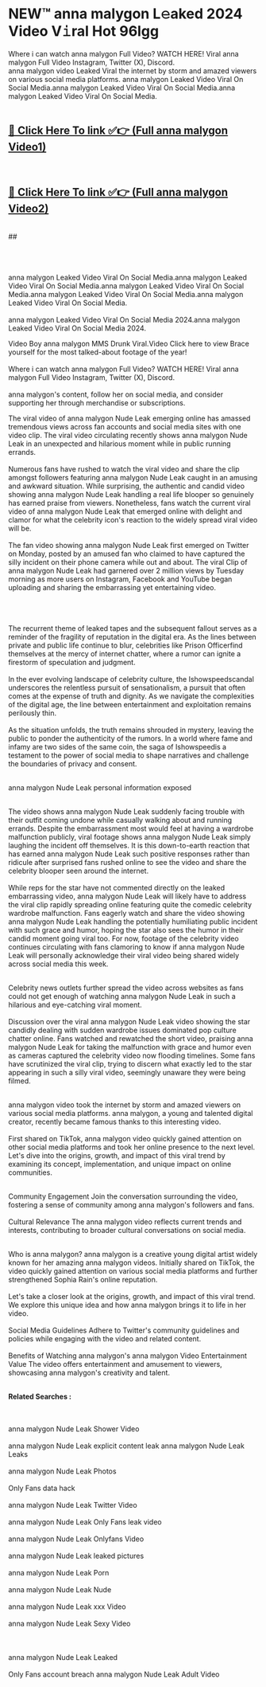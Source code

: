 
# NEW™ anna malygon L𝚎aked 2024 Video V𝚒ral Hot 96lgg

Where i can watch anna malygon Full Video? WATCH HERE! Viral anna malygon Full Video Instagram, Twitter (X), Discord. <br>
anna malygon video Leaked Viral the internet by storm and amazed viewers on various social media platforms. anna malygon Leaked Video Viral On Social Media.anna malygon Leaked Video Viral On Social Media.anna malygon Leaked Video Viral On Social Media.<br>
 <br>

##  <a href="https://clipsfans.site?title=anna_malygon&ref=git">🔴 Click Here To link ✅👉 (Full anna malygon Video1) </a><br>
  <br>

##  <a href="https://clipsfans.site?title=anna_malygon&ref=git">🔴 Click Here To link ✅👉 (Full anna malygon Video2)</a><br>
  <br>
  ##


  <br>

  <br>

<br><br>
anna malygon Leaked Video Viral On Social Media.anna malygon Leaked Video Viral On Social Media.anna malygon Leaked Video Viral On Social Media.anna malygon Leaked Video Viral On Social Media.anna malygon Leaked Video Viral On Social Media.
<br><br>
anna malygon Leaked Video Viral On Social Media 2024.anna malygon Leaked Video Viral On Social Media 2024.


Video Boy anna malygon MMS Drunk Viral.Video Click here to view Brace yourself for the most talked-about footage of the year!
<br><br>
Where i can watch anna malygon Full Video? WATCH HERE! Viral anna malygon Full Video Instagram, Twitter (X), Discord.
<br><br>
anna malygon's content, follow her on social media, and consider supporting her through merchandise or subscriptions.


The viral video of anna malygon Nude Leak emerging online has amassed tremendous views across fan accounts and social media sites with one video clip. The viral video circulating recently shows anna malygon Nude Leak in an unexpected and hilarious moment while in public running errands.
<br><br>
Numerous fans have rushed to watch the viral video and share the clip amongst followers featuring anna malygon Nude Leak caught in an amusing and awkward situation. While surprising, the authentic and candid video showing anna malygon Nude Leak handling a real life blooper so genuinely has earned praise from viewers. Nonetheless, fans watch the current viral video of anna malygon Nude Leak that emerged online with delight and clamor for what the celebrity icon's reaction to the widely spread viral video will be.
<br><br>
The fan video showing anna malygon Nude Leak first emerged on Twitter on Monday, posted by an amused fan who claimed to have captured the silly incident on their phone camera while out and about. The viral Clip of anna malygon Nude Leak had garnered over 2 million views by Tuesday morning as more users on Instagram, Facebook and YouTube began uploading and sharing the embarrassing yet entertaining video.
<br><br>


<br><br>
The recurrent theme of leaked tapes and the subsequent fallout serves as a reminder of the fragility of reputation in the digital era. As the lines between private and public life continue to blur, celebrities like Prison Officerfind themselves at the mercy of internet chatter, where a rumor can ignite a firestorm of speculation and judgment.
<br><br>
In the ever evolving landscape of celebrity culture, the Ishowspeedscandal underscores the relentless pursuit of sensationalism, a pursuit that often comes at the expense of truth and dignity. As we navigate the complexities of the digital age, the line between entertainment and exploitation remains perilously thin.
<br><br>
As the situation unfolds, the truth remains shrouded in mystery, leaving the public to ponder the authenticity of the rumors. In a world where fame and infamy are two sides of the same coin, the saga of Ishowspeedis a testament to the power of social media to shape narratives and challenge the boundaries of privacy and consent.
<br><br>





anna malygon Nude Leak personal information exposed
<br><br>



The video shows anna malygon Nude Leak suddenly facing trouble with their outfit coming undone while casually walking about and running errands. Despite the embarrassment most would feel at having a wardrobe malfunction publicly, viral footage shows anna malygon Nude Leak simply laughing the incident off themselves. It is this down-to-earth reaction that has earned anna malygon Nude Leak such positive responses rather than ridicule after surprised fans rushed online to see the video and share the celebrity blooper seen around the internet.
<br><br>
While reps for the star have not commented directly on the leaked embarrassing video, anna malygon Nude Leak will likely have to address the viral clip rapidly spreading online featuring quite the comedic celebrity wardrobe malfunction. Fans eagerly watch and share the video showing anna malygon Nude Leak handling the potentially humiliating public incident with such grace and humor, hoping the star also sees the humor in their candid moment going viral too. For now, footage of the celebrity video continues circulating with fans clamoring to know if anna malygon Nude Leak will personally acknowledge their viral video being shared widely across social media this week.
<br><br>

Celebrity news outlets further spread the video across websites as fans could not get enough of watching anna malygon Nude Leak in such a hilarious and eye-catching viral moment.
<br><br>
Discussion over the viral anna malygon Nude Leak video showing the star candidly dealing with sudden wardrobe issues dominated pop culture chatter online. Fans watched and rewatched the short video, praising anna malygon Nude Leak for taking the malfunction with grace and humor even as cameras captured the celebrity video now flooding timelines. Some fans have scrutinized the viral clip, trying to discern what exactly led to the star appearing in such a silly viral video, seemingly unaware they were being filmed.
<br><br>


anna malygon video took the internet by storm and amazed viewers on various social media platforms. anna malygon, a young and talented digital creator, recently became famous thanks to this interesting video.
<br><br>
First shared on TikTok, anna malygon video quickly gained attention on other social media platforms and took her online presence to the next level. Let's dive into the origins, growth, and impact of this viral trend by examining its concept, implementation, and unique impact on online communities.
<br><br>

Community Engagement Join the conversation surrounding the video, fostering a sense of community among anna malygon's followers and fans.
<br><br>
Cultural Relevance The anna malygon video reflects current trends and interests, contributing to broader cultural conversations on social media.
<br><br>




Who is anna malygon? anna malygon is a creative young digital artist widely known for her amazing anna malygon videos. Initially shared on TikTok, the video quickly gained attention on various social media platforms and further strengthened Sophia Rain's online reputation.
<br><br>
Let's take a closer look at the origins, growth, and impact of this viral trend. We explore this unique idea and how anna malygon brings it to life in her video.
<br><br>
Social Media Guidelines Adhere to Twitter's community guidelines and policies while engaging with the video and related content.
<br><br>
Benefits of Watching anna malygon's anna malygon Video Entertainment Value The video offers entertainment and amusement to viewers, showcasing anna malygon's creativity and talent.
<br><br>




<strong>Related Searches :</strong>

<br><br>
anna malygon Nude Leak Shower Video
<br><br>
anna malygon Nude Leak explicit content leak
anna malygon Nude Leak Leaks
<br><br>
anna malygon Nude Leak Photos
<br><br>
Only Fans data hack
<br><br>
anna malygon Nude Leak Twitter Video
<br><br>
anna malygon Nude Leak Only Fans leak video
<br><br>
anna malygon Nude Leak Onlyfans Video
<br><br>
anna malygon Nude Leak leaked pictures
<br><br>
anna malygon Nude Leak Porn
<br><br>
anna malygon Nude Leak Nude
<br><br>
anna malygon Nude Leak xxx Video
<br><br>
anna malygon Nude Leak Sexy Video
<br><br>
<br><br>
anna malygon Nude Leak Leaked
<br><br>
Only Fans account breach
anna malygon Nude Leak Adult Video
<br><br>